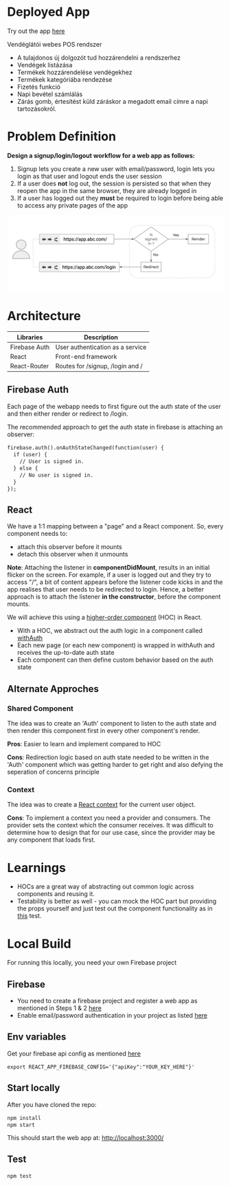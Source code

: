 # Deployed App

Try out the app [here](https://varoskutivo.netlify.app/)

Vendéglátói webes POS rendszer

- A tulajdonos új dolgozót tud hozzárendelni a rendszerhez
- Vendégek listázása
- Termékek hozzárendelése vendégekhez
- Termékek kategóriába rendezése
- Fizetés funkció
- Napi bevétel számlálás
- Zárás gomb, értesítést küld záráskor a megadott email címre a napi tartozásokról.

# Problem Definition

**Design a signup/login/logout workflow for a web app as follows:**

1. Signup lets you create a new user with email/password, login lets you login as that user and logout ends the user session
2. If a user does **not** log out, the session is persisted so that when they reopen the app in the same browser, they are already logged in
3. If a user has logged out they **must** be required to login before being able to access any private pages of the app

![Login Logout workflow](/images/login-logout.png)

# Architecture

| Libraries     | Description                      |
| ------------- | -------------------------------- |
| Firebase Auth | User authentication as a service |
| React         | Front-end framework              |
| React-Router  | Routes for /signup, /login and / |

## Firebase Auth

Each page of the webapp needs to first figure out the auth state of the user and then either render or redirect to /login.

The recommended approach to get the auth state in firebase is attaching an observer:

```
firebase.auth().onAuthStateChanged(function(user) {
  if (user) {
    // User is signed in.
  } else {
    // No user is signed in.
  }
});

```

## React

We have a 1:1 mapping between a "page" and a React component. So, every component needs to:

- attach this observer before it mounts
- detach this observer when it unmounts

**Note**: Attaching the listener in **componentDidMount**, results in an initial flicker on the screen. For example, if a user is logged out and they try to access "/", a bit of content appears before the listener code kicks in and the app realises that user needs to be redirected to login. Hence, a better approach is to attach the listener **in the constructor**, before the component mounts.

We will achieve this using a [higher-order component](https://reactjs.org/docs/higher-order-components.html) (HOC) in React.

- With a HOC, we abstract out the auth logic in a component called [withAuth](https://github.com/asmitab/react-firebase-login/blob/master/src/components/auth.js)
- Each new page (or each new component) is wrapped in withAuth and receives the up-to-date auth state
- Each component can then define custom behavior based on the auth state

## Alternate Approches

### Shared Component

The idea was to create an 'Auth' component to listen to the auth state and then render this component first in every other component's render.

**Pros**: Easier to learn and implement compared to HOC

**Cons**: Redirection logic based on auth state needed to be written in the 'Auth' component which was getting harder to get right and also defying the seperation of concerns principle

### Context

The idea was to create a [React context](https://reactjs.org/docs/context.html) for the current user object.

**Cons**: To implement a context you need a provider and consumers. The provider sets the context which the consumer receives. It was difficult to determine how to design that for our use case, since the provider may be any component that loads first.

# Learnings

- HOCs are a great way of abstracting out common logic across components and reusing it.
- Testability is better as well - you can mock the HOC part but providing the props yourself and just test out the component functionality as in [this](https://github.com/asmitab/react-firebase-login/blob/master/src/pages/__tests__/login.js) test.

# Local Build

For running this locally, you need your own Firebase project

## Firebase

- You need to create a firebase project and register a web app as mentioned in Steps 1 & 2 [here](https://firebase.google.com/docs/web/setup)
- Enable email/password authentication in your project as listed [here](https://firebase.google.com/docs/auth/web/password-auth)

## Env variables

Get your firebase api config as mentioned [here](https://support.google.com/firebase/answer/7015592)

```
export REACT_APP_FIREBASE_CONFIG='{"apiKey":"YOUR_KEY_HERE"}'
```

## Start locally

After you have cloned the repo:

```
npm install
npm start
```

This should start the web app at: [http://localhost:3000/](http://localhost:3000/)

## Test

```
npm test
```
